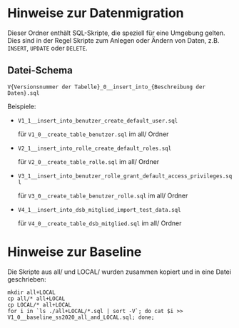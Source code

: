 # Hinweise zur Datenmigration

Dieser Ordner enthält SQL-Skripte, die speziell für eine Umgebung gelten.
Dies sind in der Regel Skripte zum Anlegen oder Ändern von Daten, z.B. `INSERT`, `UPDATE` oder `DELETE`.

## Datei-Schema

`V{Versionsnummer der Tabelle}_0__insert_into_{Beschreibung der Daten}.sql`

Beispiele:

- `V1_1__insert_into_benutzer_create_default_user.sql` 
   
   für `V1_0__create_table_benutzer.sql` im all/ Ordner
- `V2_1__insert_into_rolle_create_default_roles.sql`
   
   für `V2_0__create_table_rolle.sql` im all/ Ordner
- `V3_1__insert_into_benutzer_rolle_grant_default_access_privileges.sql`
   
   für `V3_0__create_table_benutzer_rolle.sql` im all/ Ordner
- `V4_1__insert_into_dsb_mitglied_import_test_data.sql`
   
   für `V4_0__create_table_dsb_mitglied.sql` im all/ Ordner


# Hinweise zur Baseline

Die Skripte aus all/ und LOCAL/ wurden zusammen kopiert und in eine Datei geschrieben:

```
mkdir all+LOCAL                                                                 
cp all/* all+LOCAL 
cp LOCAL/* all+LOCAL
for i in `ls ./all+LOCAL/*.sql | sort -V`; do cat $i >> V1_0__baseline_ss2020_all_and_LOCAL.sql; done;
```
